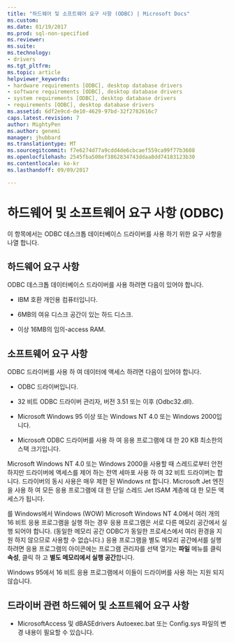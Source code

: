 ```yaml
---
title: "하드웨어 및 소프트웨어 요구 사항 (ODBC) | Microsoft Docs"
ms.custom: 
ms.date: 01/19/2017
ms.prod: sql-non-specified
ms.reviewer: 
ms.suite: 
ms.technology:
- drivers
ms.tgt_pltfrm: 
ms.topic: article
helpviewer_keywords:
- hardware requirements [ODBC], desktop database drivers
- software requirements [ODBC], desktop database drivers
- system requirements [ODBC], desktop database drivers
- requirements [ODBC], desktop database drivers
ms.assetid: 6df2e9cd-de10-4629-97bd-32f2782616c7
caps.latest.revision: 7
author: MightyPen
ms.author: genemi
manager: jhubbard
ms.translationtype: MT
ms.sourcegitcommit: f7e6274d77a9cdd4de6cbcaef559ca99f77b3608
ms.openlocfilehash: 2545fba508ef3862834743ddaa8dd74183123b30
ms.contentlocale: ko-kr
ms.lasthandoff: 09/09/2017

---
```

# <a name="hardware-and-software-requirements-odbc"></a>하드웨어 및 소프트웨어 요구 사항 (ODBC)
이 항목에서는 ODBC 데스크톱 데이터베이스 드라이버를 사용 하기 위한 요구 사항을 나열 합니다.  
  
## <a name="hardware-requirements"></a>하드웨어 요구 사항  
 ODBC 데스크톱 데이터베이스 드라이버를 사용 하려면 다음이 있어야 합니다.  
  
-   IBM 호환 개인용 컴퓨터입니다.  
  
-   6MB의 여유 디스크 공간이 있는 하드 디스크.  
  
-   이상 16MB의 임의-access RAM.  
  
## <a name="software-requirements"></a>소프트웨어 요구 사항  
 ODBC 드라이버를 사용 하 여 데이터에 액세스 하려면 다음이 있어야 합니다.  
  
-   ODBC 드라이버입니다.  
  
-   32 비트 ODBC 드라이버 관리자, 버전 3.51 또는 이후 (Odbc32.dll).  
  
-   Microsoft Windows 95 이상 또는 Windows NT 4.0 또는 Windows 2000입니다.  
  
-   Microsoft ODBC 드라이버를 사용 하 여 응용 프로그램에 대 한 20 KB 최소한의 스택 크기입니다.  
  
 Microsoft Windows NT 4.0 또는 Windows 2000을 사용할 때 스레드로부터 안전 하지만 드라이버에 액세스를 제어 하는 전역 세마포 사용 하 여 32 비트 드라이버는 합니다. 드라이버의 동시 사용은 매우 제한 된 Windows nt 합니다. Microsoft Jet 엔진을 사용 하 여 모든 응용 프로그램에 대 한 단일 스레드 Jet ISAM 계층에 대 한 모든 액세스가 됩니다.  
  
 를 Windows에서 Windows (WOW) Microsoft Windows NT 4.0에서 여러 개의 16 비트 응용 프로그램을 실행 하는 경우 응용 프로그램은 서로 다른 메모리 공간에서 실행 되어야 합니다. (동일한 메모리 공간 ODBC가 동일한 프로세스에서 여러 환경을 지원 하지 않으므로 사용할 수 없습니다.) 응용 프로그램을 별도 메모리 공간에서를 실행 하려면 응용 프로그램의 아이콘에는 프로그램 관리자를 선택 열기는 **파일** 메뉴를 클릭 **속성**, 클릭 하 고 **별도 메모리에서 실행 공간**합니다.  
  
 Windows 95에서 16 비트 응용 프로그램에서 이들이 드라이버를 사용 하는 지원 되지 않습니다.  
  
## <a name="driver-specific-hardware-and-software-requirements"></a>드라이버 관련 하드웨어 및 소프트웨어 요구 사항  
  
-   MicrosoftAccess 및 dBASEdrivers Autoexec.bat 또는 Config.sys 파일의 변경 내용이 필요할 수 있습니다.

